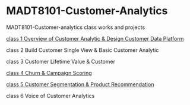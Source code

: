 # MADT8101-Customer-Analytics


MADT8101-Customer-analytics class works and projects


[class 1 Overview of Customer Analytic & Design Customer Data Platform](https://github.com/Piriyaa/MADT8101-Customer-Analytics/tree/main/Chapter-01%20Overview%20of%20Customer%20Analytics)


class 2 Build Customer Single View & Basic Customer Analytic

class 3 Customer Lifetime Value & Customer

[class 4 Churn & Campaign Scoring](Link)

[class 5 Customer Segmentation & Product Recommendation](https://github.com/Piriyaa/MADT8101-Customer-Analytics/blob/main/Chapter-05%20Customer%20Segmentation%20&%20Movement/)

class 6 Voice of Customer Analytics






